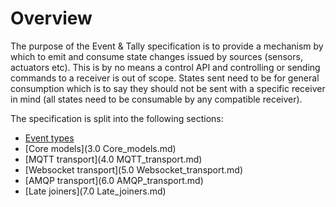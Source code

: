# Overview

The purpose of the Event & Tally specification is to provide a mechanism by which to emit and consume state changes issued by sources (sensors, actuators etc). This is by no means a control API and controlling or sending commands to a receiver is out of scope. States sent need to be for general consumption which is to say they should not be sent with a specific receiver in mind (all states need to be consumable by any compatible receiver).

The specification is split into the following sections:

* [Event types](2.0%20Event_types.md)
* [Core models](3.0 Core_models.md)
* [MQTT transport](4.0 MQTT_transport.md)
* [Websocket transport](5.0 Websocket_transport.md)
* [AMQP transport](6.0 AMQP_transport.md)
* [Late joiners](7.0 Late_joiners.md)